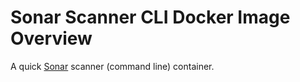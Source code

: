 # Sonar Scanner CLI Docker Image Overview

A quick [Sonar](http://www.sonarqube.org/) scanner (command line) container.
